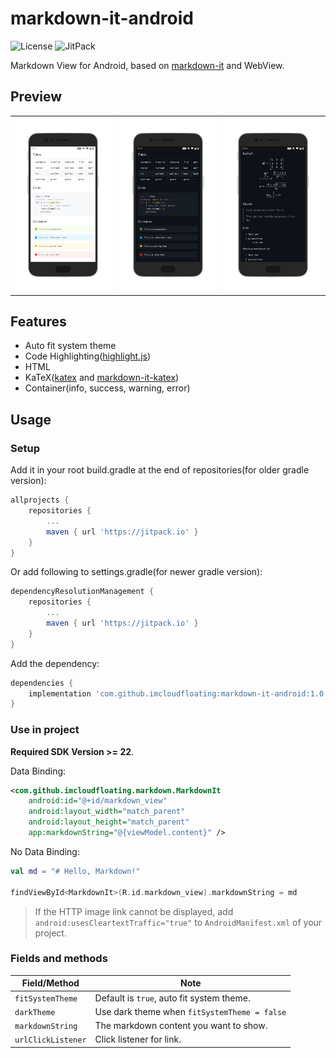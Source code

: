 # markdown-it-android

![License](https://img.shields.io/github/license/imcloudfloating/markdown-it-android)
![JitPack](https://jitpack.io/v/imcloudfloating/markdown-it-android.svg)


Markdown View for Android, based on [markdown-it](https://github.com/markdown-it/markdown-it) and WebView.

## Preview

<table>
    <tr>
        <td><img src="./assets/1.png" width="300em"></td>
        <td><img src="./assets/2.png" width="300em"></td>
        <td><img src="./assets/3.png" width="300em"></td>
    </tr>
</table>

## Features

- Auto fit system theme
- Code Highlighting([highlight.js](https://github.com/highlightjs/highlight.js))
- HTML
- KaTeX([katex](https://github.com/KaTeX/KaTeX) and [markdown-it-katex](https://github.com/waylonflinn/markdown-it-katex))
- Container(info, success, warning, error)

## Usage

### Setup

Add it in your root build.gradle at the end of repositories(for older gradle version):

```groovy
allprojects {
    repositories {
        ...
        maven { url 'https://jitpack.io' }
    }
}
```

Or add following to settings.gradle(for newer gradle version):

```groovy
dependencyResolutionManagement {
    repositories {
        ...
        maven { url 'https://jitpack.io' }
    }
}
```

Add the dependency:

```groovy
dependencies {
	implementation 'com.github.imcloudfloating:markdown-it-android:1.0.4'
}
```

### Use in project

**Required SDK Version >= 22**.

Data Binding:

```xml
<com.github.imcloudfloating.markdown.MarkdownIt
    android:id="@+id/markdown_view"
    android:layout_width="match_parent"
    android:layout_height="match_parent"
    app:markdownString="@{viewModel.content}" />
```

No Data Binding:

```kotlin
val md = "# Hello, Markdown!"

findViewById<MarkdownIt>(R.id.markdown_view).markdownString = md
```

> If the HTTP image link cannot be displayed, add `android:usesCleartextTraffic="true"` to `AndroidManifest.xml` of your project.

### Fields and methods

| Field/Method       | Note                                                         |
| ------------------ | ------------------------------------------------------------ |
| `fitSystemTheme`   | Default is `true`, auto fit system theme.                    |
| `darkTheme`        | Use dark theme when `fitSystemTheme = false`                 |
| `markdownString`   | The markdown content you want to show.                       |
| `urlClickListener` | Click listener for link.                                     |